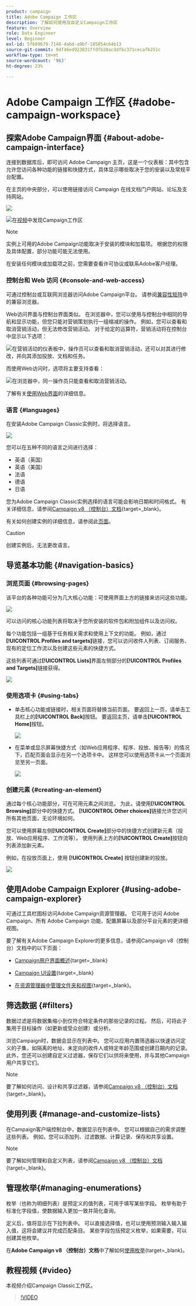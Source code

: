 ```yaml
---
product: campaign
title: Adobe Campaign 工作区
description: 了解如何使用及自定义Campaign工作区
feature: Overview
role: Data Engineer
level: Beginner
exl-id: 5f689679-7148-4abd-a9bf-185854c64b13
source-git-commit: 9df46ed923831ffdfb28acddfbc371cecafb251c
workflow-type: tm+mt
source-wordcount: '963'
ht-degree: 23%

---
```


# Adobe Campaign 工作区 {#adobe-campaign-workspace}

## 探索Adobe Campaign界面 {#about-adobe-campaign-interface}

连接到数据库后，即可访问 Adobe Campaign 主页，这是一个仪表板：其中包含允许您访问各种功能的链接和快捷方式，具体显示哪些取决于您的安装以及常规平台配置。

在主页的中央部分，可以使用链接访问 Campaign 在线文档门户网站、论坛及支持网站。

![](assets/d_ncs_user_interface_home.png)

![](assets/do-not-localize/how-to-video.png)在[视频](#video)中发现Campaign工作区

>[!NOTE]
>
>实例上可用的Adobe Campaign功能取决于安装的模块和加载项。 根据您的权限及具体配置，部分功能可能无法使用。
>
>在安装任何模块或加载项之前，您需要查看许可协议或联系Adobe客户经理。

### 控制台和 Web 访问 {#console-and-web-access}

可通过控制台或互联网浏览器访问Adobe Campaign平台。 请参阅[兼容性矩阵](../../rn/using/compatibility-matrix.md#Browsers)中的兼容浏览器。

Web访问界面与控制台界面类似。 在浏览器中，您可以使用与控制台中相同的导航和显示功能，但您只能对营销策划执行一组缩减的操作。 例如，您可以查看和取消营销活动，但无法修改营销活动。 对于给定的运算符，营销活动将在控制台中显示以下选项：

![在营销活动的仪表板中，操作员可以查看和取消营销活动，还可以对其进行修改，并向其添加投放、文档和任务。](assets/operation_from_console.png)

而使用Web访问时，选项将主要支持查看：

![在浏览器中，同一操作员只能查看和取消营销活动。](assets/operation_from_web.png)

了解有关[使用Web界面](../../campaign/using/accessing-marketing-campaigns.md#using-the-web-interface-)的详细信息。

### 语言 {#languages}

在安装Adobe Campaign Classic实例时，将选择语言。

![](assets/language.png)

您可以在五种不同的语言之间进行选择：

* 英语（英国）
* 英语（美国）
* 法语
* 德语
* 日语

您为Adobe Campaign Classic实例选择的语言可能会影响日期和时间格式。 有关详细信息，请参阅[Campaign v8 （控制台）文档](https://experienceleague.adobe.com/en/docs/campaign/campaign-v8/new/campaign-ui){target=_blank}。

有关如何创建实例的详细信息，请参阅此[页面](../../installation/using/creating-an-instance-and-logging-on.md)。

>[!CAUTION]
>
>创建实例后，无法更改语言。

## 导览基本功能 {#navigation-basics}

### 浏览页面 {#browsing-pages}

该平台的各种功能可分为几大核心功能：可使用界面上方的链接来访问这些功能。

![](assets/overview_home.png)

可以访问的核心功能列表将取决于您所安装的软件包和附加组件以及访问权。

每个功能包括一组基于任务相关需求和使用上下文的功能。 例如，通过&#x200B;**[!UICONTROL Profiles and targets]**&#x200B;链接，您可以访问收件人列表、订阅服务、现有的定位工作流以及创建这些元素的快捷方式。

这些列表可通过&#x200B;**[!UICONTROL Lists]**&#x200B;界面左侧部分的&#x200B;**[!UICONTROL Profiles and Targets]**&#x200B;链接获得。

![](assets/recipient_list_overview.png)

### 使用选项卡 {#using-tabs}

* 单击核心功能或链接时，相关页面将替换当前页面。 要返回上一页，请单击工具栏上的&#x200B;**[!UICONTROL Back]**&#x200B;按钮。 要返回主页，请单击&#x200B;**[!UICONTROL Home]**&#x200B;按钮。

  ![](assets/d_ncs_user_interface_back_home_buttons.png)

* 在菜单或显示屏幕快捷方式（如Web应用程序、程序、投放、报告等）的情况下，匹配页面会显示在另一个选项卡中。 这样您可以使用选项卡从一个页面浏览至另一页面。

  ![](assets/d_ncs_user_interface_tabs.png)

### 创建元素 {#creating-an-element}

通过每个核心功能部分，可在可用元素之间浏览。 为此，请使用&#x200B;**[!UICONTROL Browsing]**&#x200B;部分中的快捷方式。 **[!UICONTROL Other choices]**&#x200B;链接允许您访问所有其他页面，无论环境如何。

您可以使用屏幕左侧&#x200B;**[!UICONTROL Create]**&#x200B;部分中的快捷方式创建新元素（投放、Web应用程序、工作流等）。 使用列表上方的&#x200B;**[!UICONTROL Create]**&#x200B;按钮向列表添加新元素。

例如，在投放页面上，使用 **[!UICONTROL Create]** 按钮创建新的投放。

![](assets/d_ncs_user_interface_tab_add_del.png)


## 使用Adobe Campaign Explorer {#using-adobe-campaign-explorer}

可通过工具栏图标访问Adobe Campaign资源管理器。 它可用于访问 Adobe Campaign、所有 Adobe Campaign 功能、配置屏幕以及部分平台元素的更详细视图。

要了解有关Adobe Campaign Explorer的更多信息，请参阅Campaign v8（控制台）文档中的以下页面：

* [Campaign用户界面概述](https://experienceleague.adobe.com/en/docs/campaign/campaign-v8/new/campaign-ui){target=_blank}

* [Campaign UI设置](https://experienceleague.adobe.com/en/docs/campaign/campaign-v8/config/configuration/ui-settings){target=_blank}

* [在资源管理器中管理文件夹和视图](https://experienceleague.adobe.com/zh-hans/docs/campaign/campaign-v8/config/configuration/folders-and-views){target=_blank}。


## 筛选数据 {#filters}

数据过滤是将数据集缩小到仅符合特定条件的那些记录的过程。 然后，可将此子集用于目标操作（如更新或受众创建）或分析。

浏览Campaign时，数据会显示在列表中。 您可以应用内置筛选器以快速访问定义的子集，如隔离的地址、未定向的收件人或特定年龄范围或创建日期内的记录。 此外，您还可以创建自定义过滤器，保存它们以供将来使用，并与其他Campaign用户共享它们。

>[!NOTE]
>
>要了解如何访问、设计和共享过滤器，请参阅[Campaign v8 （控制台）文档](https://experienceleague.adobe.com/en/docs/campaign/campaign-v8/config/configuration/ui-settings#customize-lists){target=_blank}。


## 使用列表 {#manage-and-customize-lists}

在Campaign客户端控制台中，数据显示在列表中。 您可以根据自己的需求调整这些列表。 例如，您可以添加列、过滤数据、计算记录、保存和共享设置。

>[!NOTE]
>
>要了解如何管理和自定义列表，请参阅[Campaign v8 （控制台）文档](https://experienceleague.adobe.com/en/docs/campaign/campaign-v8/config/configuration/ui-settings#customize-lists){target=_blank}。

## 管理枚举{#managing-enumerations}

枚举（也称为明细列表）是预定义的值列表，可用于填写某些字段。 枚举有助于标准化字段值，使数据输入更加一致并简化查询。

定义后，值将显示在下拉列表中。 可以直接选择值，也可以使用预测输入输入输入值，这将会建议并完成匹配条目。 某些字段包括预定义枚举，如果需要，可以创建其他枚举。

在&#x200B;**Adobe Campaign v8 （控制台）文档**&#x200B;中了解如何[使用枚举](https://experienceleague.adobe.com/en/docs/campaign/campaign-v8/config/settings/enumerations){target=_blank}。

## 教程视频 {#video}

本视频介绍Campaign Classic工作区。

>[!VIDEO](https://video.tv.adobe.com/v/35130?quality=12)
